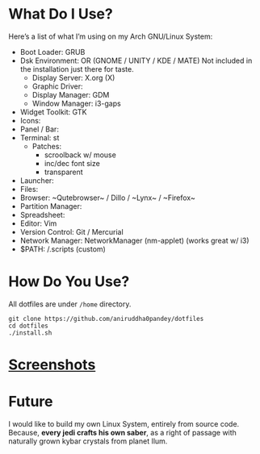 # What Do I Use?
Here’s a list of what I’m using on my Arch GNU/Linux System:

- Boot Loader: GRUB
- Dsk Environment: OR (GNOME / UNITY / KDE / MATE) Not included in the installation just there for taste.
  - Display Server: X.org (X)
  - Graphic Driver: 
  - Display Manager: GDM
  - Window Manager: i3-gaps
- Widget Toolkit: GTK 
- Icons: 
- Panel / Bar: 
- Terminal: st
  - Patches:
    - scroolback w/ mouse
    - inc/dec font size
    - transparent
- Launcher: 
- Files: 
- Browser: ~Qutebrowser~ / Dillo / ~Lynx~ / ~Firefox~
- Partition Manager: 
- Spreadsheet: 
- Editor: Vim
- Version Control: Git / Mercurial
- Network Manager: NetworkManager (nm-applet) (works great w/ i3)
- $PATH: /.scripts (custom)


# How Do You Use?
All dotfiles are under `/home` directory.
```shell
git clone https://github.com/aniruddha0pandey/dotfiles
cd dotfiles
./install.sh
```

# [Screenshots](https://www.reddit.com/r/unixporn/)

# Future
I would like to build my own Linux System, entirely from source code.
Because, **every jedi crafts his own saber**, as a right of passage with naturally grown kybar crystals from planet Ilum.
